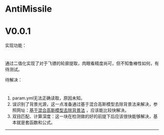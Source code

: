 # AntiMissile

V0.0.1
=
实现功能：
#
通过二值化实现了对于飞镖的轮廓提取，肉眼看精度尚可，但不知鲁棒性如何，有待测试。

待解决：
#
1. param.yml无法正确读取，原因未知。
2. 误识别了背景光源，这一点准备通过基于混合高斯模型去除背景法来解决，参照网址：[基于混合高斯模型去除背景法](https://blog.csdn.net/weixinhum/article/details/69397787) ，应该能比较快解决。
3. 双目匹配、计算深度：这一块在检测做的好的前提下后应该很快能够解决，基本就是套函数和公式。

***
